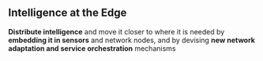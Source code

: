 ## Intelligence at the Edge
**Distribute intelligence** and move it closer to where it is needed by **embedding it in sensors** and network nodes, and by devising **new network adaptation and service orchestration** mechanisms
